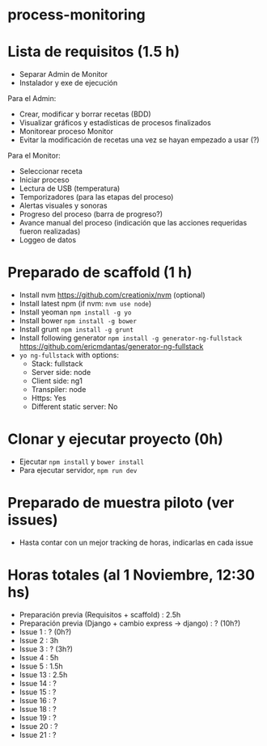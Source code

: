# process-monitoring

# Lista de requisitos (1.5 h)
- Separar Admin de Monitor
- Instalador y exe de ejecución

Para el Admin:
- Crear, modificar y borrar recetas (BDD)
- Visualizar gráficos y estadísticas de procesos finalizados
- Monitorear proceso Monitor
- Evitar la modificación de recetas una vez se hayan empezado a usar (?)

Para el Monitor:
- Seleccionar receta
- Iniciar proceso
- Lectura de USB (temperatura)
- Temporizadores (para las etapas del proceso)
- Alertas visuales y sonoras
- Progreso del proceso (barra de progreso?)
- Avance manual del proceso (indicación que las acciones requeridas fueron realizadas)
- Loggeo de datos

# Preparado de scaffold (1 h)
- Install nvm https://github.com/creationix/nvm (optional)
- Install latest npm (if nvm: `nvm use node`)
- Install yeoman `npm install -g yo`
- Install bower `npm install -g bower`
- Install grunt `npm install -g grunt`
- Install following generator `npm install -g generator-ng-fullstack` https://github.com/ericmdantas/generator-ng-fullstack
- `yo ng-fullstack` with options:
	* Stack: fullstack
	* Server side: node
	* Client side: ng1
	* Transpiler: node
	* Https: Yes
	* Different static server: No

# Clonar y ejecutar proyecto (0h)
- Ejecutar `npm install` y `bower install`
- Para ejecutar servidor, `npm run dev`

# Preparado de muestra piloto (ver issues)
- Hasta contar con un mejor tracking de horas, indicarlas en cada issue

# Horas totales (al 1 Noviembre, 12:30 hs)
- Preparación previa (Requisitos + scaffold) : 2.5h
- Preparación previa (Django + cambio express -> django) : ? (10h?)
- Issue 1 : ? (0h?)
- Issue 2 : 3h
- Issue 3 : ? (3h?)
- Issue 4 : 5h
- Issue 5 : 1.5h
- Issue 13 : 2.5h
- Issue 14 : ?
- Issue 15 : ?
- Issue 16 : ?
- Issue 18 : ?
- Issue 19 : ?
- Issue 20 : ?
- Issue 21 : ?
